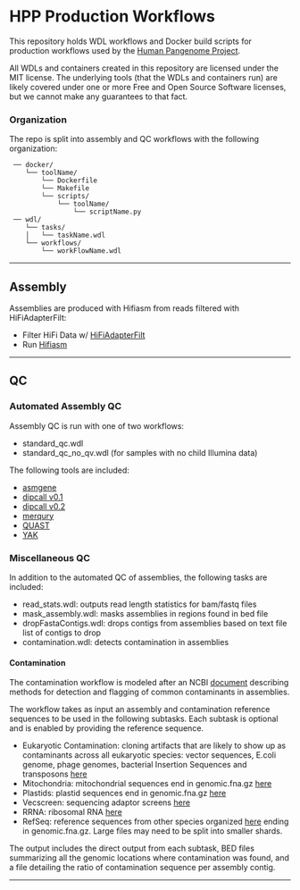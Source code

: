 # HPP Production Workflows

This repository holds WDL workflows and Docker build scripts for 
production workflows used by the [Human Pangenome Project](https://humanpangenome.org/).

All WDLs and containers created in this repository are licensed under the MIT license. The underlying tools (that the WDLs and containers run) are likely covered under one or more Free and Open Source Software licenses, but we cannot make any guarantees to that fact.

### Organization
The repo is split into assembly and QC workflows with the following organization:

```
 ── docker/
    └── toolName/
        └── Dockerfile
        └── Makefile
        └── scripts/
            └── toolName/
                └── scriptName.py
 ── wdl/
    └── tasks/
    │   └── taskName.wdl
    └── workflows/ 
        └── workFlowName.wdl
```

------------------


## Assembly

Assemblies are produced with Hifiasm from reads filtered with HiFiAdapterFilt:
* Filter HiFi Data w/ [HiFiAdapterFilt](https://github.com/sheinasim/HiFiAdapterFilt/tree/master/DB)
* Run [Hifiasm](https://github.com/chhylp123/hifiasm)

------------------


## QC

### Automated Assembly QC

Assembly QC is run with one of two workflows:
* standard_qc.wdl
* standard_qc_no_qv.wdl (for samples with no child Illumina data)

The following tools are included:
* [asmgene](https://github.com/lh3/minimap2)
* [dipcall v0.1](https://github.com/lh3/dipcall/tree/v0.1)
* [dipcall v0.2](https://github.com/lh3/dipcall/tree/v0.2)
* [merqury](https://github.com/marbl/merqury)
* [QUAST](https://sourceforge.net/projects/quast/files/)
* [YAK](https://github.com/lh3/yak)

### Miscellaneous QC

In addition to the automated QC of assemblies, the following tasks are included:
* read_stats.wdl: outputs read length statistics for bam/fastq files
* mask_assembly.wdl: masks assemblies in regions found in bed file
* dropFastaContigs.wdl: drops contigs from assemblies based on text file list of contigs to drop
* contamination.wdl: detects contamination in assemblies

#### Contamination

The contamination workflow is modeled after an NCBI [document](https://https.ncbi.nlm.nih.gov/tools/vecscreen/contam/) 
describing methods for detection and flagging of common
contaminants in assemblies.  

The workflow takes as input an assembly and
contamination reference sequences to be used in the following subtasks.
Each subtask is optional and is enabled by providing the reference sequence.
* Eukaryotic Contamination: cloning artifacts that are likely to show up 
as contaminants across all eukaryotic species: vector sequences, 
E.coli genome, phage genomes, bacterial Insertion Sequences and 
transposons [here](https://ftp.ncbi.nlm.nih.gov/pub/kitts/contam_in_euks.fa.gz)
* Mitochondria: mitochondrial sequences end in genomic.fna.gz [here](https://ftp.ncbi.nlm.nih.gov/refseq/release/mitochondrion/)
* Plastids: plastid sequences end in genomic.fna.gz [here](https://ftp.ncbi.nlm.nih.gov/refseq/release/plastid/)
* Vecscreen: sequencing adaptor screens [here](https://ftp.ncbi.nlm.nih.gov/pub/kitts/adaptors_for_screening_euks.fa)
* RRNA: ribosomal RNA [here](https://ftp.ncbi.nlm.nih.gov/pub/kitts/rrna.gz)
* RefSeq: reference sequences from other species organized 
[here](https://ftp.ncbi.nlm.nih.gov/refseq/release/) ending in genomic.fna.gz.
Large files may need to be split into smaller shards.

The output includes the direct output from each subtask, BED files 
summarizing all the genomic locations where contamination was found, and 
a file detailing the ratio of contamination sequence per assembly contig.

------------------ 


